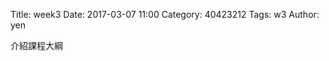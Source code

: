 Title: week3
Date: 2017-03-07 11:00
Category: 40423212
Tags: w3
Author: yen

介紹課程大綱
<!-- PELICAN_END_SUMMARY -->
